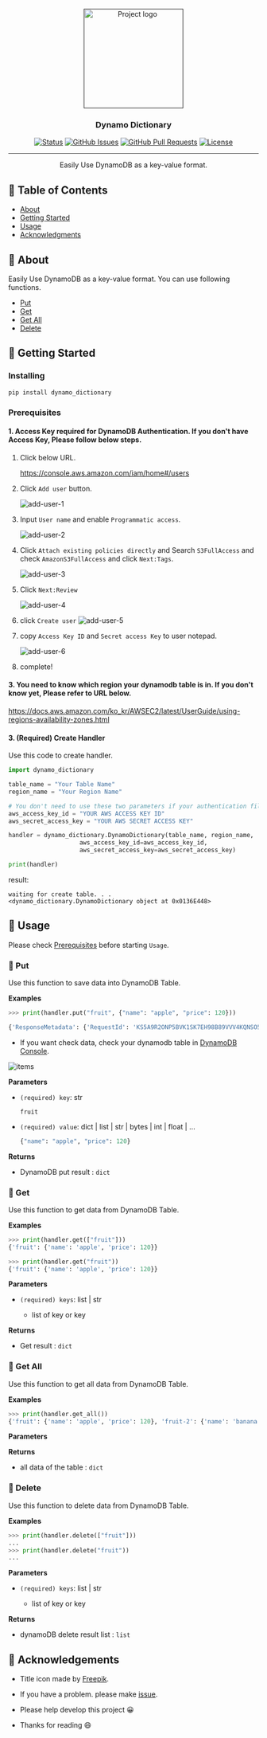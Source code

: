 <p align="center">
  <a href="" rel="noopener">
 <img width=200px height=200px src="./static/icon.png" alt="Project logo" ></a>
 <br>

</p>

<h3 align="center">Dynamo Dictionary</h3>

<div align="center">

[![Status](https://img.shields.io/badge/status-active-success.svg)]()
[![GitHub Issues](https://img.shields.io/github/issues/da-huin/dynamo_dictionary.svg)](https://github.com/da-huin/dynamo_dictionary/issues)
[![GitHub Pull Requests](https://img.shields.io/github/issues-pr/da-huin/dynamo_dictionary.svg)](https://github.com/da-huin/dynamo_dictionary/pulls)
[![License](https://img.shields.io/badge/license-MIT-blue.svg)](/LICENSE)

</div>

---

<p align="center"> Easily Use DynamoDB as a key-value format.
    <br> 
</p>

## 📝 Table of Contents

- [About](#about)
- [Getting Started](#getting_started)
- [Usage](#usage)
- [Acknowledgments](#acknowledgement)

## 🧐 About <a name = "about"></a>

Easily Use DynamoDB as a key-value format. You can use following functions.

* [Put](#put)
* [Get](#get)
* [Get All](#get_all)
* [Delete](#delete)

## 🏁 Getting Started <a name = "getting_started"></a>

### Installing

```
pip install dynamo_dictionary
```

<a name="prerequisites"></a>

### Prerequisites 

#### 1. Access Key required for DynamoDB Authentication. If you don't have Access Key, Please follow below steps.

1. Click below URL.

    https://console.aws.amazon.com/iam/home#/users

2. Click `Add user` button.

    ![add-user-1](./static/add-user-1.png)

3. Input `User name` and enable `Programmatic access`.

    ![add-user-2](./static/add-user-2.png)

4. Click `Attach existing policies directly` and Search `S3FullAccess` and check `AmazonS3FullAccess` and click `Next:Tags`.

    ![add-user-3](./static/add-user-3.png)

5. Click `Next:Review`

    ![add-user-4](./static/add-user-4.png)

6. click `Create user`
    ![add-user-5](./static/add-user-5.png)

7. copy `Access Key ID` and `Secret access Key` to user notepad.

    ![add-user-6](./static/add-user-6.png)

8. complete!

#### 3. You need to know which region your dynamodb table is in. If you don't know yet, Please refer to URL below.

https://docs.aws.amazon.com/ko_kr/AWSEC2/latest/UserGuide/using-regions-availability-zones.html

#### 3. (Required) Create Handler

Use this code to create handler.

```python
import dynamo_dictionary

table_name = "Your Table Name"
region_name = "Your Region Name"

# You don't need to use these two parameters if your authentication file is in ~/.aws/config.
aws_access_key_id = "YOUR AWS ACCESS KEY ID"
aws_secret_access_key = "YOUR AWS SECRET ACCESS KEY"

handler = dynamo_dictionary.DynamoDictionary(table_name, region_name,
                    aws_access_key_id=aws_access_key_id,
                    aws_secret_access_key=aws_secret_access_key)

print(handler)
```

result:
```
waiting for create table. . .
<dynamo_dictionary.DynamoDictionary object at 0x0136E448>
```

## 🎈 Usage <a name="usage"></a>

Please check [Prerequisites](#prerequisites) before starting `Usage`.

### 🌱 Put <a name="put"></a>

Use this function to save data into DynamoDB Table. 

**Examples**

```python
>>> print(handler.put("fruit", {"name": "apple", "price": 120}))

{'ResponseMetadata': {'RequestId': 'KS5A9R2ONP5BVK1SK7EH98B89VVV4KQNSO5AEMVJF66Q9ASUAAJG', 'HTTPStatusCode': 200, 'HTTPHeaders': {'server': 'Server', 'date': 'Thu, 06 Aug 2020 17:42:30 GMT', 'content-type': 'application/x-amz-json-1.0', 'content-length': '2', 'connection': 'keep-alive', 'x-amzn-requestid': 'KS5A9R2ONP5BVK1SK7EH98B89VVV4KQNSO5AEMVJF66Q9ASUAAJG', 'x-amz-crc32': '2745614147'}, 'RetryAttempts': 0}}
```

* If you want check data, check your dynamodb table in [DynamoDB Console](https://ap-northeast-2.console.aws.amazon.com/dynamodb/home?#tables:).

![items](./static/items.png)

**Parameters**

* `(required) key`: str

    ```
    fruit
    ```

* `(required) value`: dict | list | str | bytes | int | float | ...

    ```python
    {"name": "apple", "price": 120}
    ```

**Returns**

* DynamoDB put result : `dict`

### 🌱 Get <a name="get"></a>

Use this function to get data from DynamoDB Table. 

**Examples**

```python
>>> print(handler.get(["fruit"]))
{'fruit': {'name': 'apple', 'price': 120}}

>>> print(handler.get("fruit"))
{'fruit': {'name': 'apple', 'price': 120}}
```

**Parameters**

* `(required) keys`: list | str

    * list of key or key

**Returns**

* Get result : `dict`

### 🌱 Get All <a name="get_all"></a>

Use this function to get all data from DynamoDB Table. 

**Examples**

```python
>>> print(handler.get_all())
{'fruit': {'name': 'apple', 'price': 120}, 'fruit-2': {'name': 'banana', 'price': 121}}
```

**Parameters**

**Returns**

* all data of the table  : `dict`

### 🌱 Delete <a name="get"></a>

Use this function to delete data from DynamoDB Table. 

**Examples**

```python
>>> print(handler.delete(["fruit"]))
...
>>> print(handler.delete("fruit"))
...
```

**Parameters**

* `(required) keys`: list | str

    * list of key or key

**Returns**

* dynamoDB delete result list : `list`

## 🎉 Acknowledgements <a name = "acknowledgement"></a>

- Title icon made by [Freepik](https://www.flaticon.com/kr/authors/freepik).

- If you have a problem. please make [issue](https://github.com/da-huin/dynamo_dictionary/issues).

- Please help develop this project 😀

- Thanks for reading 😄
